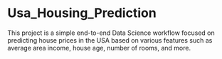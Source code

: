 # Usa_Housing_Prediction
This project is a simple end-to-end Data Science workflow focused on predicting house prices in the USA based on various features such as average area income, house age, number of rooms, and more.
